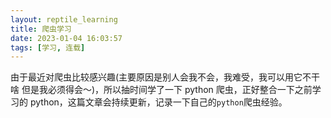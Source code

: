 ```yaml
---
layout: reptile_learning
title: 爬虫学习
date: 2023-01-04 16:03:57
tags: [学习, 连载]
---
```


由于最近对爬虫比较感兴趣(主要原因是别人会我不会，我难受，我可以用它不干啥 但是我必须得会～)，所以抽时间学了一下 python 爬虫，正好整合一下之前学习的 python，这篇文章会持续更新，记录一下自己的`python`爬虫经验。

<!-- more -->
